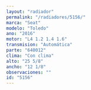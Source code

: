 ```yaml
---
layout: "radiador"
permalink: "/radiadores/5156/"
marca: "Seat"
modelo: "Toledo"
ano: "2016"
motor: "L4 1.2 1.4 1.6"
transmision: "Automática"
parte: "640012"
clima: "Con clima"
alto: "25 5/8"
ancho: "12 1/8"
observaciones: ""
id: "5156"
---
```


